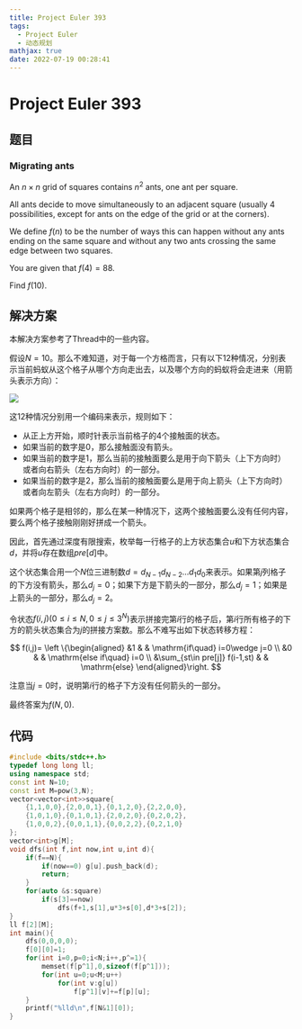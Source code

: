 ```yaml
---
title: Project Euler 393
tags:
  - Project Euler
  - 动态规划
mathjax: true
date: 2022-07-19 00:28:41
---
```


<escape><!-- more --></escape>

# Project Euler 393

## 题目

### Migrating ants

An $n\times n$ grid of squares contains $n^2$ ants, one ant per square.

All ants decide to move simultaneously to an adjacent square (usually $4$ possibilities, except for ants on the edge of the grid or at the corners).

We define $f(n)$ to be the number of ways this can happen without any ants ending on the same square and without any two ants crossing the same edge between two squares.

You are given that $f(4) = 88$.

Find $f(10)$.

## 解决方案

本解决方案参考了Thread中的一些内容。

假设$N=10$。那么不难知道，对于每一个方格而言，只有以下$12$种情况，分别表示当前蚂蚁从这个格子从哪个方向走出去，以及哪个方向的蚂蚁将会走进来（用箭头表示方向）：

![](../images/p393-1.png)

这$12$种情况分别用一个编码来表示，规则如下：

- 从正上方开始，顺时针表示当前格子的$4$个接触面的状态。
- 如果当前的数字是$0$，那么接触面没有箭头。
- 如果当前的数字是$1$，那么当前的接触面要么是用于向下箭头（上下方向时）或者向右箭头（左右方向时）的一部分。
- 如果当前的数字是$2$，那么当前的接触面要么是用于向上箭头（上下方向时）或者向左箭头（左右方向时）的一部分。

如果两个格子是相邻的，那么在某一种情况下，这两个接触面要么没有任何内容，要么两个格子接触刚刚好拼成一个箭头。

因此，首先通过深度有限搜索，枚举每一行格子的上方状态集合$u$和下方状态集合$d$，并将$u$存在数组$pre[d]$中。

这个状态集合用一个$N$位三进制数$d=d_{N-1}d_{N-2}\dots d_1d_0$来表示。如果第$j$列格子的下方没有箭头，那么$d_j=0$；如果下方是下箭头的一部分，那么$d_j=1$；如果是上箭头的一部分，那么$d_j=2$。

令状态$f(i,j)(0\le i\le N,0\le j\le 3^N)$表示拼接完第$i$行的格子后，第$i$行所有格子的下方的箭头状态集合为$j$的拼接方案数。那么不难写出如下状态转移方程：

$$
f(i,j)=
\left \{\begin{aligned}
  &1  & & \mathrm{if\quad} i=0\wedge j=0 \\
  &0 & & \mathrm{else if\quad} i=0 \\
  &\sum_{st\in pre[j]} f(i-1,st) & & \mathrm{else}
\end{aligned}\right.
$$

注意当$j=0$时，说明第$i$行的格子下方没有任何箭头的一部分。

最终答案为$f(N,0).$

## 代码

```C++
#include <bits/stdc++.h>
typedef long long ll;
using namespace std;
const int N=10;
const int M=pow(3,N);
vector<vector<int>>square{
    {1,1,0,0},{2,0,0,1},{0,1,2,0},{2,2,0,0},
    {1,0,1,0},{0,1,0,1},{2,0,2,0},{0,2,0,2},
    {1,0,0,2},{0,0,1,1},{0,0,2,2},{0,2,1,0}
};
vector<int>g[M];
void dfs(int f,int now,int u,int d){
    if(f==N){
        if(now==0) g[u].push_back(d);
        return;
    }
    for(auto &s:square)
        if(s[3]==now)
            dfs(f+1,s[1],u*3+s[0],d*3+s[2]);
}
ll f[2][M];
int main(){
    dfs(0,0,0,0);
    f[0][0]=1;
    for(int i=0,p=0;i<N;i++,p^=1){
        memset(f[p^1],0,sizeof(f[p^1]));
        for(int u=0;u<M;u++)
            for(int v:g[u])
                f[p^1][v]+=f[p][u];
    }
    printf("%lld\n",f[N&1][0]);
}

```

